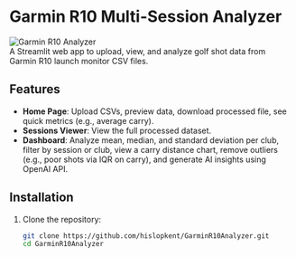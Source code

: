 # Garmin R10 Multi-Session Analyzer

![Garmin R10 Analyzer](https://img.shields.io/badge/Garmin%20R10-Analyzer-green)  
A Streamlit web app to upload, view, and analyze golf shot data from Garmin R10 launch monitor CSV files.

## Features
- **Home Page**: Upload CSVs, preview data, download processed file, see quick metrics (e.g., average carry).
- **Sessions Viewer**: View the full processed dataset.
- **Dashboard**: Analyze mean, median, and standard deviation per club, filter by session or club, view a carry distance chart, remove outliers (e.g., poor shots via IQR on carry), and generate AI insights using OpenAI API.

## Installation
1. Clone the repository:
   ```bash
   git clone https://github.com/hislopkent/GarminR10Analyzer.git
   cd GarminR10Analyzer
